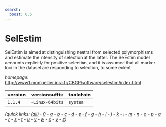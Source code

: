 ```yaml
---
search:
  boost: 0.5
---
```

# SelEstim

SelEstim is aimed at distinguishing neutral from selected polymorphisms and estimate   the intensity of selection at the latter. The SelEstim model accounts explicitly for positive selection,   and it is assumed that all marker loci in the dataset are responding to selection, to some extent

*homepage*: <http://www1.montpellier.inra.fr/CBGP/software/selestim/index.html>

version | versionsuffix | toolchain
--------|---------------|----------
``1.1.4`` | ``-Linux-64bits`` | ``system``


*(quick links: [(all)](../index.md) - [0](../0/index.md) - [a](../a/index.md) - [b](../b/index.md) - [c](../c/index.md) - [d](../d/index.md) - [e](../e/index.md) - [f](../f/index.md) - [g](../g/index.md) - [h](../h/index.md) - [i](../i/index.md) - [j](../j/index.md) - [k](../k/index.md) - [l](../l/index.md) - [m](../m/index.md) - [n](../n/index.md) - [o](../o/index.md) - [p](../p/index.md) - [q](../q/index.md) - [r](../r/index.md) - [s](../s/index.md) - [t](../t/index.md) - [u](../u/index.md) - [v](../v/index.md) - [w](../w/index.md) - [x](../x/index.md) - [y](../y/index.md) - [z](../z/index.md))*

